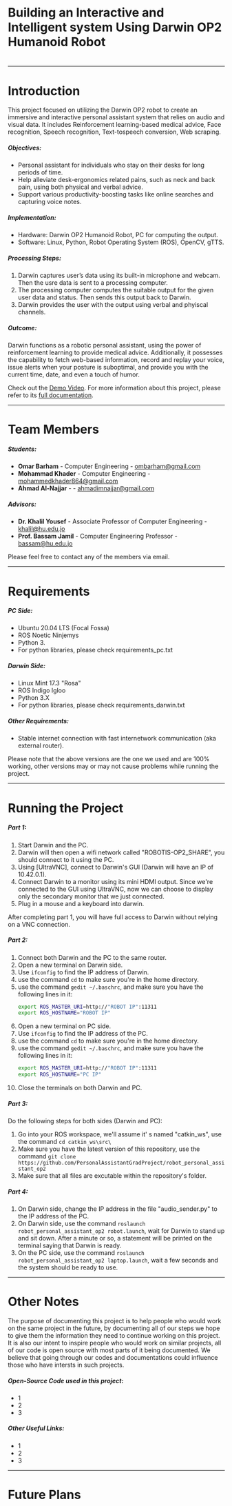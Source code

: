 # Building an Interactive and Intelligent system Using Darwin OP2 Humanoid Robot
#
#
#
---
# Introduction

This project focused on utilizing the Darwin OP2 robot to create an immersive and interactive personal assistant system that relies on audio and visual data. It includes Reinforcement learning-based medical advice, Face recognition, Speech recognition, Text-tospeech conversion, Web scraping.


##### Objectives:
- Personal assistant for individuals who stay on their desks for long periods of time.
- Help alleviate desk-ergonomics related pains, such as neck and back pain, using both physical and verbal advice.
- Support various productivity-boosting tasks like online searches and capturing voice notes.

##### Implementation:
- Hardware: Darwin OP2 Humanoid Robot, PC for computing the output.
- Software: Linux, Python, Robot Operating System (ROS), OpenCV, gTTS.

##### Processing Steps:
1. Darwin captures user’s data using its built-in microphone and webcam. Then the usre data is sent to a processing computer.
2. The processing computer computes the suitable output for the given user data and status. Then sends this output back to Darwin.
3. Darwin provides the user with the output using verbal and phyiscal channels.


##### Outcome:
Darwin functions as a robotic personal assistant, using the power of reinforcement learning to provide medical advice. Additionally, it possesses the capability to fetch web-based information, record and replay your voice, issue alerts when your posture is suboptimal, and provide you with the current time, date, and even a touch of humor.

Check out the [Demo Video].
For more information about this project, please refer to its [full documentation].

---
# Team Members
##### Students:

- **Omar Barham** - Computer Engineering - ombarham@gmail.com
- **Mohammad Khader** - Computer Engineering -  mohammedkhader864@gmail.com
- **Ahmad Al-Najjar** -  - ahmadimnajjar@gmail.com

##### Advisors:

- **Dr. Khalil Yousef** - Associate Professor of Computer Engineering - khalil@hu.edu.jo
- **Prof. Bassam Jamil** - Computer Engineering Professor - bassam@hu.edu.jo

Please feel free to contact any of the members via email.

---
# Requirements

##### PC Side:
- Ubuntu 20.04 LTS (Focal Fossa)
- ROS Noetic Ninjemys
- Python 3.
- For python libraries, please check requirements_pc.txt



##### Darwin Side:
- Linux Mint 17.3 "Rosa"
- ROS Indigo Igloo
- Python 3.X
- For python libraries, please check requirements_darwin.txt

##### Other Requirements:
- Stable internet connection with fast internetwork communication (aka external router).

Please note that the above versions are the one we used and are 100% working, other versions may or may not cause problems while running the project.

---
# Running the Project

##### Part 1:
1. Start Darwin and the PC.
2. Darwin will then open a wifi network called "ROBOTIS-OP2_SHARE", you should connect to it using the PC.
3. Using [UltraVNC], connect to Darwin's GUI (Darwin will have an IP of 10.42.0.1).
4. Connect Darwin to a monitor using its mini HDMI output. Since we're connected to the GUI using UltraVNC, now we can choose to display only the secondary monitor that we just connected.
5. Plug in a mouse and a keyboard into darwin.


After completing part 1, you will have full access to Darwin without relying on a VNC connection.
##### Part 2:
1. Connect both Darwin and the PC to the same router.
2. Open a new terminal on Darwin side.
3. Use ```ifconfig``` to find the IP address of Darwin.
4. use the command ```cd``` to make sure you're in the home directory.
5. use the command ```gedit ~/.baschrc```, and make sure you have the following lines in it:
    ```sh
    export ROS_MASTER_URI=http://"ROBOT IP":11311
    export ROS_HOSTNAME="ROBOT IP"
    ```
6. Open a new terminal on PC side.
7. Use ```ifconfig``` to find the IP address of the PC.
8. use the command ```cd``` to make sure you're in the home directory.
9. use the command ```gedit ~/.baschrc```, and make sure you have the following lines in it:
    ```sh
    export ROS_MASTER_URI=http://"ROBOT IP":11311
    export ROS_HOSTNAME="PC IP"
    ```
10. Close the terminals on both Darwin and PC.

##### Part 3:
Do the following steps for both sides (Darwin and PC):
1. Go into your ROS workspace, we'll assume it' s named "catkin_ws", use the command ```cd catkin_ws\src\```
2. Make sure you have the latest version of this repository, use the command ```git clone https://github.com/PersonalAssistantGradProject/robot_personal_assistant_op2```
3. Make sure that all files are excutable within the repository's folder.

##### Part 4:
1. On Darwin side, change the IP address in the file "audio_sender.py" to the IP address of the PC.
2. On Darwin side, use the command ```roslaunch robot_personal_assistant_op2 robot.launch```, wait for Darwin to stand up and sit down. After a minute or so, a statement will be printed on the terminal saying that Darwin is ready.
3. On the PC side, use the command ```roslaunch robot_personal_assistant_op2 laptop.launch```, wait a few seconds and the system should be ready to use.

---
# Other Notes
The purpose of documenting this project is to help people who would work on the same project in the future, by documenting all of our steps we hope to give them the information they need to continue working on this project. It is also our intent to inspire people who would work on similar projects, all of our code is open source with most parts of it being documented. We believe that going through our codes and documentations could influence those who have intersts in such projects.

##### Open-Source Code used in this project:
- 1
- 2
- 3
##### Other Useful Links:
- 1
- 2
- 3

---
# Future Plans


[//]: #
   [Demo Video]: <https://github.com/joemccann/dillinger>
   [full documentation]: <https://github.com/joemccann/dillinger>
   
